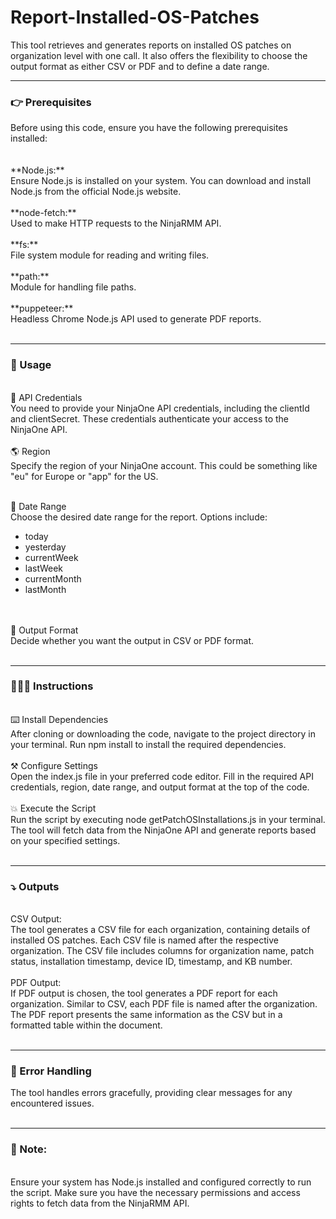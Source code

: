 # Report-Installed-OS-Patches

This tool retrieves and generates reports on installed OS patches on organization level with one call. It also offers the flexibility to choose the output format as either CSV or PDF and to define a date range.

----------------------------------------------------------------------

<h3>👉 Prerequisites </h3>
Before using this code, ensure you have the following prerequisites installed:
</br>
</br>
</br>
**Node.js:** </br>
Ensure Node.js is installed on your system. You can download and install Node.js from the official Node.js website.
</br></br>
**node-fetch:** </br> Used to make HTTP requests to the NinjaRMM API.
</br></br>
**fs:** </br>
File system module for reading and writing files.
</br></br>
**path:** </br>
Module for handling file paths.
</br></br>
**puppeteer:** </br>
Headless Chrome Node.js API used to generate PDF reports.
</br></br>

----------------------------------------------------------------------

<h3>🚀 Usage</h3>
</br>
🔑 API Credentials <br>
You need to provide your NinjaOne API credentials, including the clientId and clientSecret. These credentials authenticate your access to the NinjaOne API.
</br></br>
🌎 Region <br>
Specify the region of your NinjaOne account. This could be something like "eu" for Europe or "app" for the US.
</br></br>

📅 Date Range <br>
Choose the desired date range for the report. Options include:
- today
- yesterday
- currentWeek
- lastWeek
- currentMonth
- lastMonth

</br></br>
💾 Output Format <br>
Decide whether you want the output in CSV or PDF format.
</br></br>

----------------------------------------------------------------------

<h3>👩🏽‍🏫 Instructions</h3>
</br>
⌨️ Install Dependencies</br>
After cloning or downloading the code, navigate to the project directory in your terminal.
Run npm install to install the required dependencies.
</br></br>
⚒️ Configure Settings </br>
Open the index.js file in your preferred code editor.
Fill in the required API credentials, region, date range, and output format at the top of the code.
</br></br>
💥 Execute the Script </br>
Run the script by executing node getPatchOSInstallations.js in your terminal.
The tool will fetch data from the NinjaOne API and generate reports based on your specified settings.
</br></br>

----------------------------------------------------------------------

<h3>⤵️ Outputs</h3>
</br>
CSV Output:</br> 
The tool generates a CSV file for each organization, containing details of installed OS patches.
Each CSV file is named after the respective organization.
The CSV file includes columns for organization name, patch status, installation timestamp, device ID, timestamp, and KB number.
</br></br>
PDF Output:</br>  
If PDF output is chosen, the tool generates a PDF report for each organization.
Similar to CSV, each PDF file is named after the organization.
The PDF report presents the same information as the CSV but in a formatted table within the document.
</br></br>

----------------------------------------------------------------------

<h3>🤖 Error Handling</h3>
The tool handles errors gracefully, providing clear messages for any encountered issues.
</br></br>

----------------------------------------------------------------------

<h3>📝 Note:</h3>
</br>
Ensure your system has Node.js installed and configured correctly to run the script.
Make sure you have the necessary permissions and access rights to fetch data from the NinjaRMM API.
